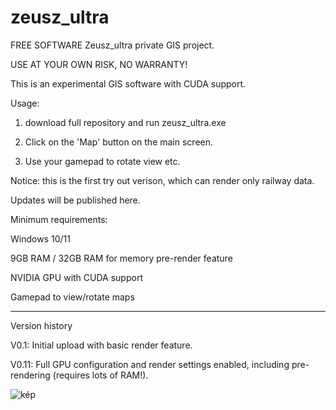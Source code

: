 # zeusz_ultra
FREE SOFTWARE
Zeusz_ultra private GIS project.

USE AT YOUR OWN RISK, NO WARRANTY!

This is an experimental GIS software with CUDA support.


Usage:
1. download full repository and run zeusz_ultra.exe

3. Click on the 'Map' button on the main screen.

5. Use your gamepad to rotate view etc.
 
Notice: this is the first try out verison, which can render only railway data.

Updates will be published here.


Minimum requirements:

Windows 10/11

9GB RAM / 32GB RAM for memory pre-render feature

NVIDIA GPU with CUDA support

Gamepad to view/rotate maps

-----------------------------
Version history

V0.1:
Initial upload with basic render feature.

V0.11:
Full GPU configuration and render settings enabled, including pre-rendering (requires lots of RAM!).

![kép](https://user-images.githubusercontent.com/116118578/197072813-9f7f8ec3-c09f-411d-ac90-27ae849b646e.png)
